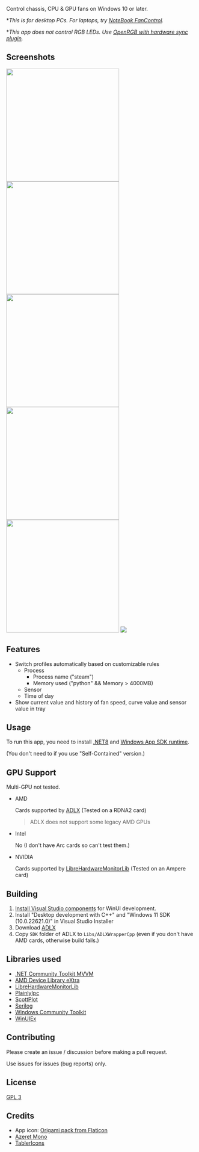 Control chassis, CPU & GPU fans on Windows 10 or later.

\**This is for desktop PCs. For laptops, try [NoteBook FanControl](https://github.com/hirschmann/nbfc).*

\**This app does not control RGB LEDs. Use [OpenRGB with hardware sync plugin](https://openrgb.org/plugins.html).*

## Screenshots

<div>
<img src="https://github.com/hockerschwan/Anemos/assets/80553357/1a402336-bbe5-4355-bcfe-c5646eb7b486" width=300>
<img src="https://github.com/hockerschwan/Anemos/assets/80553357/0e1c7cd8-5576-49fb-8310-22f9248b1278" width=300>
<img src="https://github.com/hockerschwan/Anemos/assets/80553357/388b063b-44e6-4afc-81a3-b34a539df8ca" width=300>
<img src="https://github.com/hockerschwan/Anemos/assets/80553357/b2a144d5-8733-4b85-aef5-f8a7fc0b6950" width=300>
<img src="https://github.com/hockerschwan/Anemos/assets/80553357/d63a44c5-3bf7-423f-af33-50630c768694" width=300>
<img src="https://github.com/hockerschwan/Anemos/assets/80553357/95686806-bd45-44bb-9c70-683bab4975a6">
</div>

## Features

- Switch profiles automatically based on customizable rules
    - Process
        - Process name ("steam")
        - Memory used  ("python" && Memory > 4000MB)
    - Sensor
    - Time of day
- Show current value and history of fan speed, curve value and sensor value in tray

## Usage

To run this app, you need to install [.NET8](https://dotnet.microsoft.com/en-us/download/dotnet/8.0)
and [Windows App SDK runtime](https://learn.microsoft.com/en-us/windows/apps/windows-app-sdk/downloads).

(You don't need to if you use "Self-Contained" version.)

## GPU Support

Multi-GPU not tested.

- AMD

    Cards supported by [ADLX](https://gpuopen.com/manuals/adlx/adlx-page_guide__compatibility/) (Tested on a RDNA2 card)

    > ADLX does not support some legacy AMD GPUs

- Intel

    No (I don't have Arc cards so can't test them.)

- NVIDIA

    Cards supported by [LibreHardwareMonitorLib](https://github.com/LibreHardwareMonitor/LibreHardwareMonitor) (Tested on an Ampere card)

## Building

1. [Install Visual Studio components](https://learn.microsoft.com/en-us/windows/apps/windows-app-sdk/set-up-your-development-environment#required-workloads-and-components) for WinUI development.
1. Install "Desktop development with C++" and "Windows 11 SDK (10.0.22621.0)" in Visual Studio Installer
1. Download [ADLX](https://github.com/GPUOpen-LibrariesAndSDKs/ADLX)
1. Copy `SDK` folder of ADLX to `Libs/ADLXWrapperCpp` (even if you don't have AMD cards, otherwise build fails.)

## Libraries used

- [.NET Community Toolkit MVVM](https://github.com/CommunityToolkit/dotnet)
- [AMD Device Library eXtra](https://github.com/GPUOpen-LibrariesAndSDKs/ADLX)
- [LibreHardwareMonitorLib](https://github.com/LibreHardwareMonitor/LibreHardwareMonitor)
- [PlainlyIpc](https://github.com/chrbaeu/PlainlyIpc)
- [ScottPlot](https://github.com/ScottPlot/ScottPlot)
- [Serilog](https://github.com/serilog/serilog)
- [Windows Community Toolkit](https://github.com/CommunityToolkit/Windows)
- [WinUIEx](https://github.com/dotMorten/WinUIEx)

## Contributing

Please create an issue / discussion before making a pull request.

Use issues for issues (bug reports) only.

## License

[GPL 3](https://github.com/hockerschwan/Anemos/blob/main/LICENSE)

## Credits

- App icon: [Origami pack from Flaticon](https://www.flaticon.com/packs/origami-32)
- [Azeret Mono](https://github.com/displaay/Azeret)
- [TablerIcons](https://github.com/tabler/tabler-icons)
